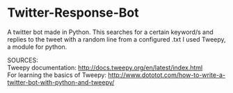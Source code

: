 # Twitter-Response-Bot
A twitter bot made in Python. This searches for a certain keyword/s and replies to the tweet with a random line from a configured .txt
I used Tweepy, a module for python.

SOURCES:  
Tweepy documentation: http://docs.tweepy.org/en/latest/index.html  
For learning the basics of Tweepy: http://www.dototot.com/how-to-write-a-twitter-bot-with-python-and-tweepy/
